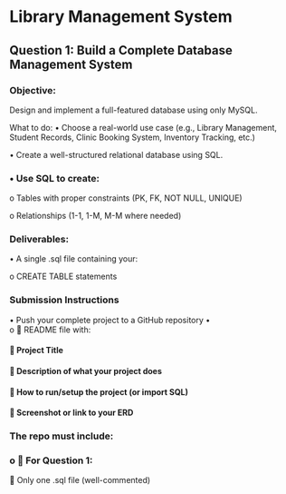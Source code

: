 # Library Management System

## Question 1: Build a Complete Database Management System

### Objective:
Design and implement a full-featured database using only MySQL.

What to do:
•	Choose a real-world use case (e.g., Library Management, Student Records, Clinic Booking System, Inventory Tracking, etc.)

•	Create a well-structured relational database using SQL.

### •	Use SQL to create:
o	Tables with proper constraints (PK, FK, NOT NULL, UNIQUE)

o	Relationships (1-1, 1-M, M-M where needed)

### Deliverables:
•	A single .sql file containing your:

o	CREATE TABLE statements

### Submission Instructions
•	Push your complete project to a GitHub repository
•	
o	📌 README file with:

#### 	Project Title
#### 	Description of what your project does
#### 	How to run/setup the project (or import SQL)
#### 	Screenshot or link to your ERD

### The repo must include:
 
### o	🧠 For Question 1:
	Only one .sql file (well-commented)
